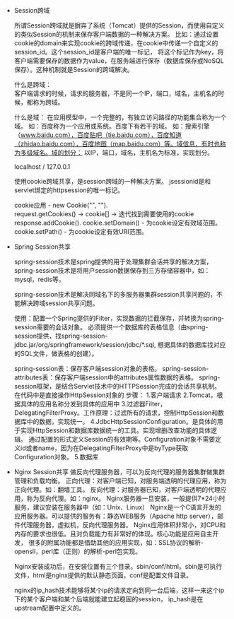 * Session跨域 

    所谓Session跨域就是摒弃了系统（Tomcat）提供的Session，而使用自定义的类似Session的机制来保存客户端数据的一种解决方案。
    比如：通过设置cookie的domain来实现cookie的跨域传递，在cookie中传递一个自定义的session_id。这个session_id是客户端的唯一标记，
        将这个标记作为key，将客户端需要保存的数据作为value，在服务端进行保存（数据库保存或NoSQL保存）。这种机制就是Session的跨域解决。
        
    什么是跨域：  
        客户端请求的时候，请求的服务器，不是同一个IP，端口，域名，主机名的时候，都称为跨域。
    
    什么是域：
        在应用模型中，一个完整的，有独立访问路径的功能集合称为一个域。
        如：百度称为一个应用或系统。百度下有若干的域。
            如：搜索引擎（www.baidu.com），百度贴吧（tie.baidu.com），百度知道（zhidao.baidu.com），百度地图（map.baidu.com）等。域信息，有时也称为多级域名。域的划分： 以IP，端口，域名，主机名为标准，实现划分。
        
    localhost / 127.0.0.1
    
    使用cookie跨域共享，是session跨域的一种解决方案。
    jsessionid是和servlet绑定的httpsession的唯一标记。
    
    cookie应用 - new Cookie("", "").  
    request.getCookies() -> cookie[] -> 迭代找到需要使用的cookie
    response.addCookie().
    cookie.setDomain() - 为cookie设定有效域范围。
    cookie.setPath() - 为cookie设定有效URI范围。

* Spring Session共享

    spring-session技术是spring提供的用于处理集群会话共享的解决方案，
        spring-session技术是将用户session数据保存到三方存储容器中，如：mysql，redis等。
        
    spring-session技术是解决同域名下的多服务器集群session共享问题的，不能解决跨域session共享问题。   
     
    使用：配置一个Spring提供的Filter，实现数据的拦截保存，并转换为spring-session需要的会话对象。
            必须提供一个数据库的表格信息（由spring-session提供，找spring-session-jdbc.jar/org/springframework/session/jdbc/*.sql,
            根据具体的数据库找对应的SQL文件，做表格的创建）。
    
    spring-session表：保存客户端session对象的表格。
    spring-session-attributes表：保存客户端session中的attributes属性数据的表格。
    spring-session框架，是结合Servlet技术中的HTTPSession完成的会话共享机制。在代码中是直接操作HttpSession对象的
        步骤：
            1.客户端请求
            2.Tomcat，根据具体的应用名称分发到具体的应用中
            3.过滤器Filter，DelegatingFilterProxy。工作原理：过滤所有的请求，控制HttpSession和数据库中的数据，实现统一。
            4.JdbcHttpSessionConfiguration。是具体的用于实现HttpSession和数据库数据统一的工具。实现增删改查功能的具体逻辑。
            通过配置的形式定义Session的有效期等。Configuration对象不需要定义id或者name，因为在DelegatingFilterProxy中是byType获取Configuration对象。
            5.数据库
    
* Nginx Session共享
    做反向代理服务器，可以为反向代理的服务器集群做集群管理和负载均衡。
    正向代理：对客户端已知，对服务端透明的代理应用，称为正向代理。如：翻墙工具。
    反向代理：对服务器已知，对客户端透明的代理应用，称为反向代理。如：nginx。
    Nginx服务器一旦安装，一般提供7*24小时服务，建议安装在服务器中（如：Unix、Linux）
    Nginx是一个C语言开发的应用服务器。可以提供的服务有：静态WEB服务（Apache http server），邮件代理服务器，虚拟机，反向代理服务器。
    Nginx应用体积非常小，对CPU和内存的要求也很低。且对负载能力有非常好的体现。核心功能是应用自主开发，
        很多的附属功能都是借助其他的应用实现，如：SSL协议的解析-opensll，perl库（正则）的解析-perl包实现。
        
    Nginx安装成功后，在安装位置有三个目录。sbin/conf/html。sbin是可执行文件，html是nginx提供的默认静态页面，conf是配置文件目录。
    
    nginx的ip_hash技术能够将某个ip的请求定向到同一台后端，这样一来这个ip下的某个客户端和某个后端就能建立起稳固的session，
        ip_hash是在upstream配置中定义的。







